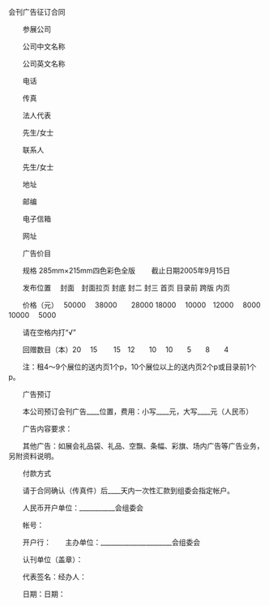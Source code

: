



会刊广告征订合同



 

　　参展公司

　　公司中文名称

　　公司英文名称

　　电话

　　传真

　　法人代表

　　先生/女士

　　联系人

　　先生/女士

　　地址

　　邮编

　　电子信箱

　　网址　　

　　广告价目

　　规格 285mm×215mm四色彩色全版　　 截止日期2005年9月15日

　　发布位置　 封面　封面拉页 封底 封二 封三 首页 目录前 跨版 内页

　　价格（元）　 50000　 38000　　28000 18000　 10000　12000　 8000　 10000　 5000

　　请在空格内打“√”

　　回赠数目（本）20　 15　　 15　12　　10　 10　　5　　8　　4

　　注：租4～9个展位的送内页1个p，10个展位以上的送内页2个p或目录前1个p。　　

　　广告预订

　　本公司预订会刊广告____位置，费用：小写____元，大写____元（人民币）

　　广告内容要求：

　　其他广告：如展会礼品袋、礼品、空飘、条幅、彩旗、场内广告等广告业务，另附资料说明。　　

　　付款方式

　　请于合同确认（传真件）后____天内一次性汇款到组委会指定帐户。

　　人民币开户单位：___________会组委会

　　帐号：

　　开户行：　　主办单位：______________________会组委会

　　认刊单位（盖章）：

　　代表签名：经办人：

　　日期：日期：